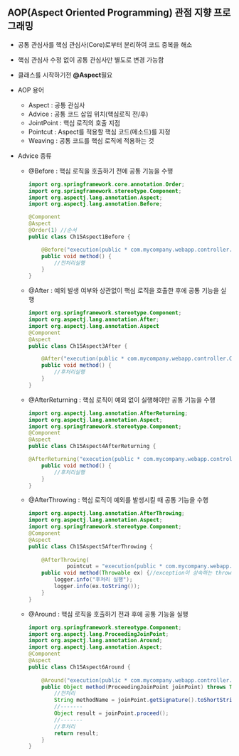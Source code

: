## AOP(Aspect Oriented Programming) 관점 지향 프로그래밍

- 공통 관심사를 핵심 관심사(Core)로부터 분리하여 코드 중복을 해소

- 핵심 관심사 수정 없이 공통 관심사만 별도로 변경 가능함

- 클래스를 시작하기전 **@Aspect**필요

- AOP 용어
  - Aspect : 공통 관심사
  - Advice : 공통 코드 삽입 위치(핵심로직 전/후)
  - JointPoint : 핵심 로직의 호출 지점 
  - Pointcut : Aspect를 적용할 핵심 코드(메소드)를 지정
  - Weaving : 공통 코드를 핵심 로직에 적용하는 것

- Advice 종류
  - @Before : 핵심 로직을 호출하기 전에 공통 기능을 수행
  
    ```java
    import org.springframework.core.annotation.Order;
    import org.springframework.stereotype.Component;
    import org.aspectj.lang.annotation.Aspect;
    import org.aspectj.lang.annotation.Before;
    
    @Component
    @Aspect
    @Order(1) //순서
    public class Ch15Aspect1Before {
    
        @Before("execution(public * com.mycompany.webapp.controller.Ch15Controller.before(..))")
    	public void method() {
    		//전처리실행
    	}
    }
    ```
  
  - @After : 예외 발생 여부와 상관없이 핵심 로직을 호출한 후에 공통 기능을 실행
  
    ```java
    import org.springframework.stereotype.Component;
    import org.aspectj.lang.annotation.After;
    import org.aspectj.lang.annotation.Aspect
    @Component
    @Aspect
    public class Ch15Aspect3After {
    
    	@After("execution(public * com.mycompany.webapp.controller.Ch15Controller.After(..))")
    	public void method() {
    		//후처리실행
    	}
    }
    ```
  
  - @AfterReturning : 핵심 로직이 예외 없이 실행해야만 공통 기능을 수행
  
    ```java
    import org.aspectj.lang.annotation.AfterReturning;
    import org.aspectj.lang.annotation.Aspect;
    import org.springframework.stereotype.Component;
    @Component
    @Aspect
    public class Ch15Aspect4AfterReturning {
    
    @AfterReturning("execution(public * com.mycompany.webapp.controller.Ch15Controller.afterReturning(..))")
        public void method() {
            //후처리실행
        }
    }
    ```
  
  - @AfterThrowing : 핵심 로직이 예외를 발생시킬 때 공통 기능을 수행
  
    ```java
    import org.aspectj.lang.annotation.AfterThrowing;
    import org.aspectj.lang.annotation.Aspect;
    import org.springframework.stereotype.Component;
    @Component
    @Aspect
    public class Ch15Aspect5AfterThrowing {
    	
        @AfterThrowing(
                pointcut = "execution(public * com.mycompany.webapp.controller.Ch15Controller.afterThrowing(..))", throwing = "ex")
        public void method(Throwable ex) {//exception이 상속하는 throwable
            logger.info("후처리 실행");
            logger.info(ex.toString());
        }
    }
    ```
  
  - @Around : 핵심 로직을 호출하기 전과 후에 공통 기능을 실행
  
    ```java
    import org.springframework.stereotype.Component;
    import org.aspectj.lang.ProceedingJoinPoint;
    import org.aspectj.lang.annotation.Around;
    import org.aspectj.lang.annotation.Aspect;
    @Component
    @Aspect
    public class Ch15Aspect6Around {
        
    	@Around("execution(public * com.mycompany.webapp.controller.Ch15Controller.around(..))")
    	public Object method(ProceedingJoinPoint joinPoint) throws Throwable{
    		//전처리
    		String methodName = joinPoint.getSignature().toShortString();
    		//-------
    		Object result = joinPoint.proceed();
    		//-------
    		//후처리
    		return result;
    	}
    }
    ```
  
    



